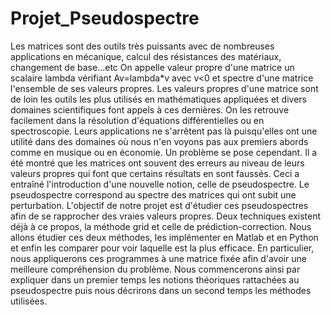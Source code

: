 # Projet_Pseudospectre
Les matrices sont des outils très puissants avec de nombreuses applications en mécanique, calcul des résistances des matériaux, changement de base...etc
On appelle valeur propre d'une matrice un scalaire lambda vérifiant Av=lambda*v avec v<0 et spectre d'une matrice l'ensemble de ses valeurs propres. Les valeurs propres d'une matrice sont de loin les outils les plus utilisés en mathématiques appliquées et divers domaines scientifiques font appels à ces dernières. On les retrouve facilement dans la résolution d'équations différentielles ou en spectroscopie. Leurs applications ne s'arrêtent pas là puisqu'elles ont une utilité dans des domaines où nous n'en voyons pas aux premiers abords comme en musique ou en économie.
Un problème se pose cependant. Il a été montré que les matrices ont souvent des erreurs au niveau de leurs valeurs propres qui font que certains résultats en sont faussés. Ceci a entraîné l'introduction d'une nouvelle notion, celle de pseudospectre. Le pseudospectre correspond au spectre des matrices qui ont subit une perturbation. L'objectif de notre projet est d'étudier ces pseudospectres afin de se rapprocher des vraies valeurs propres.
Deux techniques existent déjà à ce propos, la méthode grid et celle de prédiction-correction. Nous allons étudier ces deux méthodes, les implémenter en Matlab et en Python et enfin les comparer pour voir laquelle est la plus efficace.
En particulier, nous appliquerons ces programmes à une matrice fixée afin d'avoir une meilleure compréhension du problème. Nous commencerons ainsi par expliquer dans un premier temps les notions théoriques rattachées au pseudospectre puis nous décrirons dans un second temps les méthodes utilisées. 

